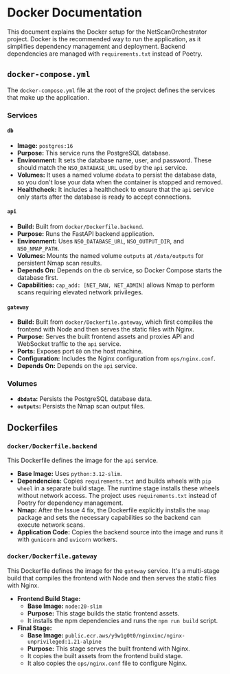# Docker Documentation

This document explains the Docker setup for the NetScanOrchestrator project. Docker is the recommended way to run the application, as it simplifies dependency management and deployment. Backend dependencies are managed with `requirements.txt` instead of Poetry.

## `docker-compose.yml`

The `docker-compose.yml` file at the root of the project defines the services that make up the application.

### Services

#### `db`

-   **Image:** `postgres:16`
-   **Purpose:** This service runs the PostgreSQL database.
-   **Environment:** It sets the database name, user, and password. These should match the `NSO_DATABASE_URL` used by the `api` service.
-   **Volumes:** It uses a named volume `dbdata` to persist the database data, so you don't lose your data when the container is stopped and removed.
-   **Healthcheck:** It includes a healthcheck to ensure that the `api` service only starts after the database is ready to accept connections.

#### `api`


-   **Build:** Built from `docker/Dockerfile.backend`.
-   **Purpose:** Runs the FastAPI backend application.
-   **Environment:** Uses `NSO_DATABASE_URL`, `NSO_OUTPUT_DIR`, and `NSO_NMAP_PATH`.
-   **Volumes:** Mounts the named volume `outputs` at `/data/outputs` for persistent Nmap scan results.
-   **Depends On:** Depends on the `db` service, so Docker Compose starts the database first.
-   **Capabilities:** `cap_add: [NET_RAW, NET_ADMIN]` allows Nmap to perform scans requiring elevated network privileges.

#### `gateway`

-   **Build:** Built from `docker/Dockerfile.gateway`, which first compiles the frontend with Node and then serves the static files with Nginx.
-   **Purpose:** Serves the built frontend assets and proxies API and WebSocket traffic to the `api` service.
-   **Ports:** Exposes port `80` on the host machine.
-   **Configuration:** Includes the Nginx configuration from `ops/nginx.conf`.
-   **Depends On:** Depends on the `api` service.


### Volumes

-   **`dbdata`:** Persists the PostgreSQL database data.
-   **`outputs`:** Persists the Nmap scan output files.

## Dockerfiles

### `docker/Dockerfile.backend`

This Dockerfile defines the image for the `api` service.


-   **Base Image:** Uses `python:3.12-slim`.
-   **Dependencies:** Copies `requirements.txt` and builds wheels with `pip wheel` in a separate build stage. The runtime stage installs these wheels without network access. The project uses `requirements.txt` instead of Poetry for dependency management.
-   **Nmap:** After the Issue 4 fix, the Dockerfile explicitly installs the `nmap` package and sets the necessary capabilities so the backend can execute network scans.
-   **Application Code:** Copies the backend source into the image and runs it with `gunicorn` and `uvicorn` workers.

### `docker/Dockerfile.gateway`

This Dockerfile defines the image for the `gateway` service. It's a multi-stage build that compiles the frontend with Node and then serves the static files with Nginx.

-   **Frontend Build Stage:**
    -   **Base Image:** `node:20-slim`
    -   **Purpose:** This stage builds the static frontend assets.
    -   It installs the npm dependencies and runs the `npm run build` script.
-   **Final Stage:**
    -   **Base Image:** `public.ecr.aws/y9w1g0t0/nginxinc/nginx-unprivileged:1.21-alpine`
    -   **Purpose:** This stage serves the built frontend with Nginx.
    -   It copies the built assets from the frontend build stage.
    -   It also copies the `ops/nginx.conf` file to configure Nginx.
